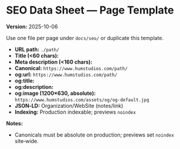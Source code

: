 # SEO Data Sheet — Page Template
**Version:** 2025-10-06

Use one file per page under `docs/seo/` or duplicate this template.

- **URL path:** `./path/`
- **Title (<60 chars):** 
- **Meta description (<160 chars):**
- **Canonical:** `https://www.humstudios.com/path/`
- **og:url:** `https://www.humstudios.com/path/`
- **og:title:** 
- **og:description:** 
- **og:image (1200×630, absolute):** `https://www.humstudios.com/assets/og/og-default.jpg`
- **JSON‑LD:** Organization/WebSite (notes/link)
- **Indexing:** Production indexable; previews `noindex`

**Notes:**
- Canonicals must be absolute on production; previews set `noindex` site‑wide.
